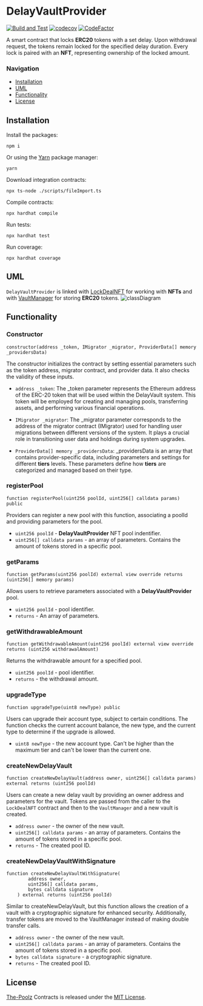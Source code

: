 # DelayVaultProvider

[![Build and Test](https://github.com/The-Poolz/DelayVaultProvider/actions/workflows/node.js.yml/badge.svg)](https://github.com/The-Poolz/DelayVaultProvider/actions/workflows/node.js.yml)
[![codecov](https://codecov.io/gh/The-Poolz/DelayVaultProvider/branch/master/graph/badge.svg)](https://codecov.io/gh/The-Poolz/DelayVaultProvider)
[![CodeFactor](https://www.codefactor.io/repository/github/the-poolz/LockDealNFT.DelayVaultProvider/badge)](https://www.codefactor.io/repository/github/the-poolz/LockDealNFT.DelayVaultProvider)

A smart contract that locks **ERC20** tokens with a set delay. Upon withdrawal request, the tokens remain locked for the specified delay duration. Every lock is paired with an **NFT**, representing ownership of the locked amount.

### Navigation

- [Installation](#installation)
- [UML](#uml)
- [Functionality](#functionality)
- [License](#license)

## Installation
Install the packages:
```console
npm i
```
Or using the [Yarn](https://yarnpkg.com/) package manager:
```console
yarn
```
Download integration contracts:

```console
npx ts-node ./scripts/fileImport.ts
```
Compile contracts:
```console
npx hardhat compile
```
Run tests:
```console
npx hardhat test
``` 
Run coverage:
```console
npx hardhat coverage
```

## UML
`DelayVaultProvider` is linked with [LockDealNFT](https://github.com/The-Poolz/LockDealNFT) for working with **NFTs** and with [VaultManager](https://github.com/The-Poolz/VaultManager) for storing **ERC20** tokens.
![classDiagram](https://github.com/The-Poolz/LockDealNFT.DelayVaultProvider/assets/68740472/f5faceb8-276b-4bb8-a7f3-a5b828b78694)

## Functionality

### Constructor
```solidity
constructor(address _token, IMigrator _migrator, ProviderData[] memory _providersData)
```
 The constructor initializes the contract by setting essential parameters such as the token address, migrator contract, and provider data. It also checks the validity of these inputs.
* `address _token`: The _token parameter represents the Ethereum address of the ERC-20 token that will be used within the DelayVault system. This token will be employed for creating and managing pools, transferring assets, and performing various financial operations.

* `IMigrator _migrator`: The _migrator parameter corresponds to the address of the migrator contract (IMigrator) used for handling user migrations between different versions of the system. It plays a crucial role in transitioning user data and holdings during system upgrades.

* `ProviderData[] memory _providersData`: _providersData is an array that contains provider-specific data, including parameters and settings for different **tiers** levels. These parameters define how **tiers** are categorized and managed based on their type.

### registerPool
```solidity
function registerPool(uint256 poolId, uint256[] calldata params) public
```
 Providers can register a new pool with this function, associating a poolId and providing parameters for the pool.

* `uint256 poolId` - **DelayVaultProvider** NFT pool indentifier.
* `uint256[] calldata params` - an array of parameters. Contains the amount of tokens stored in a specific pool.

### getParams
```solidity
function getParams(uint256 poolId) external view override returns (uint256[] memory params)
```
 Allows users to retrieve parameters associated with a **DelayVaultProvider** pool.
* `uint256 poolId` - pool identifier.
* `returns` - An array of parameters.
### getWithdrawableAmount
```solidity
function getWithdrawableAmount(uint256 poolId) external view override returns (uint256 withdrawalAmount)
```
 Returns the withdrawable amount for a specified pool.
* `uint256 poolId` - pool identifier.
* `returns` - the withdrawal amount.
### upgradeType
```solidity
function upgradeType(uint8 newType) public
```
 Users can upgrade their account type, subject to certain conditions. The function checks the current account balance, the new type, and the current type to determine if the upgrade is allowed.
* `uint8 newType` - the new account type. Can't be higher than the maximum tier and can't be lower than the current one.
### createNewDelayVault
```solidity
function createNewDelayVault(address owner, uint256[] calldata params) external returns (uint256 poolId)
```
 Users can create a new delay vault by providing an owner address and parameters for the vault. Tokens are passed from the caller to the `LockDealNFT` contract and then to the `VaultManager` and a new vault is created.
* `address owner` - the owner of the new vault.
*  `uint256[] calldata params` - an array of parameters. Contains the amount of tokens stored in a specific pool.
* `returns` - The created pool ID.
### createNewDelayVaultWithSignature
```solidity
function createNewDelayVaultWithSignature(
        address owner,
        uint256[] calldata params,
        bytes calldata signature
    ) external returns (uint256 poolId)
```
 Similar to createNewDelayVault, but this function allows the creation of a vault with a cryptographic signature for enhanced security. Additionally, transfer tokens are moved to the VaultManager instead of making double transfer calls.
* `address owner` - the owner of the new vault.
* `uint256[] calldata params` - an array of parameters. Contains the amount of tokens stored in a specific pool.
* `bytes calldata signature` - a cryptographic signature.
* `returns` -  The created pool ID.

## License
[The-Poolz](https://poolz.finance/) Contracts is released under the [MIT License](https://github.com/The-Poolz/DelayVaultProvider/blob/master/LICENSE).